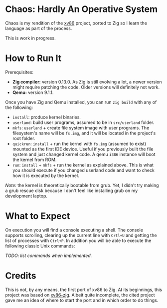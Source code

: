 # Chaos: Hardly An Operative System

Chaos is my rendition of the [xv86](https://github.com/mit-pdos/xv6-public) project, ported to Zig so I learn the language as part of the process.

This is work in progress.

# How to Run It

Prerequisites:

  * **Zig compiler:** version 0.13.0. As Zig is still evolving a lot, a newer version might require patching the code. Older versions will definitely not work.
  * **Qemu:** version 9.1.1.

Once you have Zig and Qemu installed, you can run `zig build` with any of the following:

  * `install`: produce kernel binaries.
  * `userland`: build user programs, assumed to be in `src/userland` folder.
  * `mkfs`: `userland` + create file system image with user programs. The filesystem's name will be `fs.img`, and it will be located in the project's root folder.
  * `quickrun`: `install` + run the kernel with `fs.img` (assumed to exist) mounted as the first IDE device. Useful if you previously built the file system and just changed kernel code. A qemu `i386` instance will boot the kernel from ROM.
  * `run`: `install` + `mkfs` + run the kernel as explained above. This is what you should execute if you changed userland code and want to check how it is executed by the kernel.

*Note:* the kernel is theoretically bootable from grub. Yet, I didn't try making a grub rescue disk because I don't feel like installing grub on my development laptop.

# What to Expect

On execution you will find a console executing a shell. The console supports scrolling, clearing up the current line with `Crtl+U` and getting the list of processes with `Ctrl+P`. In addition you will be able to execute the following classic Unix commands:

*TODO: list commands when implemented.*

# Credits
This is not, by any means, the first port of xv86 to Zig. At its beginnings, this project was based on [xv86-zig](https://github.com/saza-ku/xv6-zig). Albeit quite incomplete, the cited project gave me an idea of where to start the port and in which order to do things.
